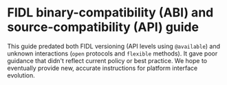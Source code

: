 # FIDL binary-compatibility (ABI) and source-compatibility (API) guide

This guide predated both FIDL versioning (API levels using `@available`) and
unknown interactions (`open` protocols and `flexible` methods). It gave poor
guidance that didn't reflect current policy or best practice. We hope to
eventually provide new, accurate instructions for platform interface evolution.
